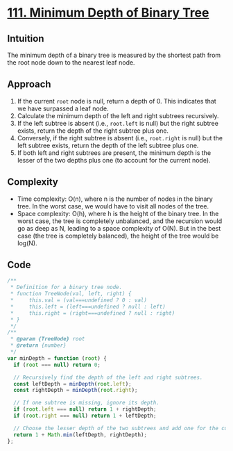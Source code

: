 # [111. Minimum Depth of Binary Tree](https://leetcode.com/problems/minimum-depth-of-binary-tree/description/)

## Intuition

The minimum depth of a binary tree is measured by the shortest path from the root node down to the nearest leaf node.

## Approach

1. If the current `root` node is null, return a depth of 0. This indicates that we have surpassed a leaf node.
2. Calculate the minimum depth of the left and right subtrees recursively.
3. If the left subtree is absent (i.e., `root.left` is null) but the right subtree exists, return the depth of the right subtree plus one.
4. Conversely, if the right subtree is absent (i.e., `root.right` is null) but the left subtree exists, return the depth of the left subtree plus one.
5. If both left and right subtrees are present, the minimum depth is the lesser of the two depths plus one (to account for the current node).



## Complexity

- Time complexity: O(n), where n is the number of nodes in the binary tree. In the worst case, we would have to visit all nodes of the tree.
- Space complexity: O(h), where h is the height of the binary tree. In the worst case, the tree is completely unbalanced, and the recursion would go as deep as N, leading to a space complexity of O(N). But in the best case (the tree is completely balanced), the height of the tree would be log(N).

## Code

```javascript
/**
 * Definition for a binary tree node.
 * function TreeNode(val, left, right) {
 *     this.val = (val===undefined ? 0 : val)
 *     this.left = (left===undefined ? null : left)
 *     this.right = (right===undefined ? null : right)
 * }
 */
/**
 * @param {TreeNode} root
 * @return {number}
 */
var minDepth = function (root) {
  if (root === null) return 0;

  // Recursively find the depth of the left and right subtrees.
  const leftDepth = minDepth(root.left);
  const rightDepth = minDepth(root.right);

  // If one subtree is missing, ignore its depth.
  if (root.left === null) return 1 + rightDepth;
  if (root.right === null) return 1 + leftDepth;

  // Choose the lesser depth of the two subtrees and add one for the current node.
  return 1 + Math.min(leftDepth, rightDepth);
};
```
